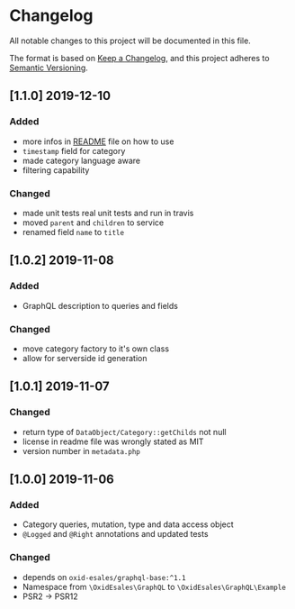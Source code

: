 # Changelog
All notable changes to this project will be documented in this file.

The format is based on [Keep a Changelog](https://keepachangelog.com/en/1.0.0/),
and this project adheres to [Semantic Versioning](https://semver.org/spec/v2.0.0.html).

## [1.1.0] 2019-12-10

### Added
- more infos in [README](README.md) file on how to use
- `timestamp` field for category
- made category language aware
- filtering capability

### Changed
- made unit tests real unit tests and run in travis
- moved `parent` and `children` to service
- renamed field `name` to `title`

## [1.0.2] 2019-11-08

### Added
- GraphQL description to queries and fields

### Changed
- move category factory to it's own class
- allow for serverside id generation

## [1.0.1] 2019-11-07

### Changed
- return type of `DataObject/Category::getChilds` not null
- license in readme file was wrongly stated as MIT
- version number in `metadata.php`

## [1.0.0] 2019-11-06

### Added
- Category queries, mutation, type and data access object
- `@Logged` and `@Right` annotations and updated tests

### Changed
- depends on `oxid-esales/graphql-base:^1.1`
- Namespace from `\OxidEsales\GraphQL` to `\OxidEsales\GraphQL\Example`
- PSR2 -> PSR12
